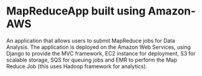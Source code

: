 # MapReduceApp built using Amazon-AWS

An application that allows users to submit MapReduce jobs for Data Analysis. The application is deployed on the Amazon Web Services, using Django to provide the MVC framework, EC2 instance for deployment, S3 for scalable storage, SQS for queuing jobs and EMR to perform the Map Reduce Job (this uses Hadoop framework for analytics).
